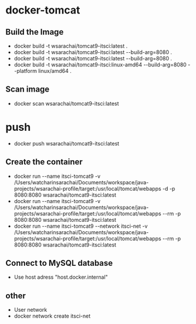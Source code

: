 # docker-tomcat

## Build the Image

- docker build -t wsarachai/tomcat9-itsci:latest .
- docker build -t wsarachai/tomcat9-itsci:latest --build-arg=8080 .
- docker build -t wsarachai/tomcat9-itsci:latest --build-arg=8080 .
- docker build -t wsarachai/tomcat9-itsci:linux-amd64 --build-arg=8080 --platform linux/amd64 .

## Scan image

- docker scan wsarachai/tomcat9-itsci:latest

# push

- docker push wsarachai/tomcat9-itsci:latest

## Create the container

- docker run --name itsci-tomcat9 -v /Users/watcharinsarachai/Documents/workspace/java-projects/wsarachai-profile/target:/usr/local/tomcat/webapps -d -p 8080:8080 wsarachai/tomcat9-itsci:latest
- docker run --name itsci-tomcat9 -v /Users/watcharinsarachai/Documents/workspace/java-projects/wsarachai-profile/target:/usr/local/tomcat/webapps --rm -p 8080:8080 wsarachai/tomcat9-itsci:latest
- docker run --name itsci-tomcat9 --network itsci-net -v /Users/watcharinsarachai/Documents/workspace/java-projects/wsarachai-profile/target:/usr/local/tomcat/webapps --rm -p 8080:8080 wsarachai/tomcat9-itsci:latest

## Connect to MySQL database

- Use host adress "host.docker.internal"

## other

- User network
- docker network create itsci-net
